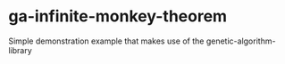 # ga-infinite-monkey-theorem
Simple demonstration example that makes use of the genetic-algorithm-library
